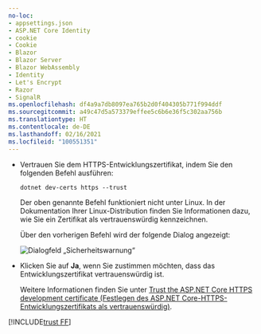 ```yaml
---
no-loc:
- appsettings.json
- ASP.NET Core Identity
- cookie
- Cookie
- Blazor
- Blazor Server
- Blazor WebAssembly
- Identity
- Let's Encrypt
- Razor
- SignalR
ms.openlocfilehash: df4a9a7db8097ea765b2d0f404305b771f994ddf
ms.sourcegitcommit: a49c47d5a573379effee5c6b6e36f5c302aa756b
ms.translationtype: HT
ms.contentlocale: de-DE
ms.lasthandoff: 02/16/2021
ms.locfileid: "100551351"
---
```

* Vertrauen Sie dem HTTPS-Entwicklungszertifikat, indem Sie den folgenden Befehl ausführen:

  ```dotnetcli
  dotnet dev-certs https --trust
  ```
  
  Der oben genannte Befehl funktioniert nicht unter Linux. In der Dokumentation Ihrer Linux-Distribution finden Sie Informationen dazu, wie Sie ein Zertifikat als vertrauenswürdig kennzeichnen.

  Über den vorherigen Befehl wird der folgende Dialog angezeigt:

  ![Dialogfeld „Sicherheitswarnung“](~/getting-started/_static/cert.png)

* Klicken Sie auf **Ja**, wenn Sie zustimmen möchten, dass das Entwicklungszertifikat vertrauenswürdig ist.

  Weitere Informationen finden Sie unter [Trust the ASP.NET Core HTTPS development certificate (Festlegen des ASP.NET Core-HTTPS-Entwicklungszertifikats als vertrauenswürdig)](xref:security/enforcing-ssl#trust-the-aspnet-core-https-development-certificate-on-windows-and-macos).
  
[!INCLUDE[trust FF](~/includes/trust-ff.md)]
